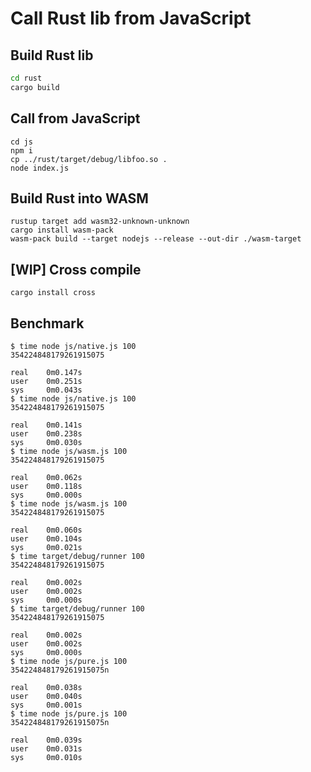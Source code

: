 
# Call Rust lib from JavaScript

## Build Rust lib

```bash
cd rust
cargo build
```

## Call from JavaScript

```
cd js
npm i
cp ../rust/target/debug/libfoo.so .
node index.js
```

## Build Rust into WASM

```
rustup target add wasm32-unknown-unknown
cargo install wasm-pack 
wasm-pack build --target nodejs --release --out-dir ./wasm-target
```


## [WIP] Cross compile

```
cargo install cross
```

## Benchmark

```
$ time node js/native.js 100
354224848179261915075

real    0m0.147s
user    0m0.251s
sys     0m0.043s
$ time node js/native.js 100
354224848179261915075

real    0m0.141s
user    0m0.238s
sys     0m0.030s
$ time node js/wasm.js 100
354224848179261915075

real    0m0.062s
user    0m0.118s
sys     0m0.000s
$ time node js/wasm.js 100
354224848179261915075

real    0m0.060s
user    0m0.104s
sys     0m0.021s
$ time target/debug/runner 100
354224848179261915075

real    0m0.002s
user    0m0.002s
sys     0m0.000s
$ time target/debug/runner 100
354224848179261915075

real    0m0.002s
user    0m0.002s
sys     0m0.000s
$ time node js/pure.js 100
354224848179261915075n

real    0m0.038s
user    0m0.040s
sys     0m0.001s
$ time node js/pure.js 100
354224848179261915075n

real    0m0.039s
user    0m0.031s
sys     0m0.010s
```


